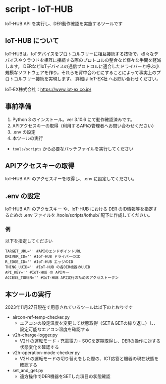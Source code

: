 # script - IoT-HUB 
IoT-HUB API を実行し、DER動作確認を実施するツールです

## IoT-HUB について
IoT-HUBは，IoTデバイスをプロトコルフリーに相互接続する技術で，様々なデバイスやクラウドを相互に接続する際のプロトコルの整合など様々な手間を軽減します。
DERなどIoTデバイスの通信プロトコルに適合したドライバーと呼ぶ小規模なソフトウェアを作り，それらを背中合わせにすることによって事実上のプロトコルフリー接続を実現します。
詳細は IoT-EX社 へお問い合わせください。

IoT-EX株式会社：https://www.iot-ex.co.jp/

## 事前準備

1. Python 3 のインストール。ver 3.10.6 にて動作確認済みです。
2. APIアクセスキーの取得（利用するAPIの管理者へお問い合わせください）
3. .env の設定
4. 本ツールの実行
  - `tools/scripts` から必要なバッチファイルを実行してください 

## APIアクセスキーの取得

IoT-HUB API のアクセスキーを取得し、.env に設定してください。

## .env の設定

IoT-HUB API のアクセスキー や、IoT-HUB における DER のID情報等を指定するための .env ファイルを /tools/scripts/iothub/ 配下に作成してください。

### 例
以下を指定してください
```
TARGET_URL='' #APIのエンドポイントURL
DRIVER_ID='' #IoT-HUB ドライバーのID
R_EDGE_ID='' #IoT-HUB エッジのID
THING_UUID='' #IoT-HUB の各DER機器のUUID
API_KEY='' #IoT-HUB の APIキー
ACCESS_TOKEN='' #IoT-HUB API実行のためのアクセストークン
```

## 本ツールの実行
2023年11月27日現在で用意されているツールは以下のとおりです

- aircon-ref-temp-checker.py
  - エアコンの設定温度を変更して状態取得（SET＆GETの繰り返し）し、設定可能なエアコン温度を確認する
- v2h-charge-logger.py
  - V2H の運転モード・充電電力・SOCを定期取得し、DERの操作に対する状態変化を確認する
- v2h-operation-mode-checker.py
  - V2H の運転モードの切り替えをした際の、ICT応答と機器の現在状態を確認する
- set_and_get.py
  - 遠方操作でDER機器をSETした項目の状態確認
